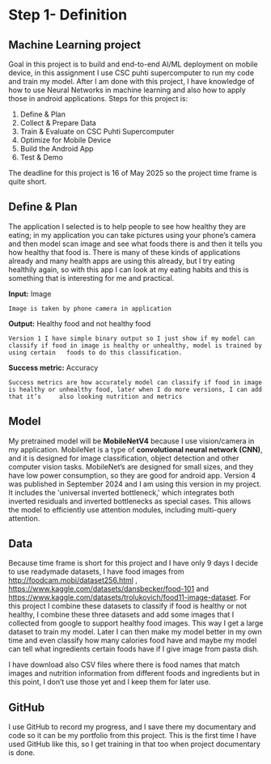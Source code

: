 # Step 1- Definition
## Machine Learning project
Goal in this project is to build and end-to-end AI/ML deployment on mobile device, in this assignment I use CSC puhti supercomputer to run my code and train my model. After I am done with this project, I have knowledge of how to use Neural Networks in machine learning and also how to apply those in android applications.
Steps for this project is:
1.	Define & Plan
2.	Collect & Prepare Data
3.	Train & Evaluate on CSC Puhti Supercomputer
4.	Optimize for Mobile Device
5.	Build the Android App
6.	Test & Demo
 
The deadline for this project is 16 of May 2025 so the project time frame is quite short.

## Define & Plan
The application I selected is to help people to see how healthy they are eating; in my application you can take pictures using your phone’s camera and then model scan image and see what foods there is and then it tells you how healthy that food is. There is many of these kinds of applications already and many health apps are using this already, but I try eating healthily again, so with this app I can look at my eating habits and this is something that is interesting for me and practical.

**Input:** Image

	Image is taken by phone camera in application
 
**Output:** Healthy food and not healthy food

	Version 1 I have simple binary output so I just show if my model can classify if food in image is healthy or unhealthy, model is trained by using certain 	foods to do this classification.
 
**Success metric:** Accuracy

	Success metrics are how accurately model can classify if food in image is healthy or unhealthy food, later when I do more versions, I can add that it’s 	also looking nutrition and metrics
 
## Model
My pretrained model will be **MobileNetV4** because I use vision/camera in my application.
MobileNet is a type of **convolutional neural network (CNN)**, and it is designed for image classification, object detection and other computer vision tasks. MobileNet’s are designed for small sizes, and they have low power consumption, so they are good for android app. Version 4 was published in September 2024 and I am using this version in my project. It includes the 'universal inverted bottleneck,' which integrates both inverted residuals and inverted bottlenecks as special cases. This allows the model to efficiently use attention modules, including multi-query attention.

## Data
Because time frame is short for this project and I have only 9 days I decide to use readymade datasets, I have food images from http://foodcam.mobi/dataset256.html , https://www.kaggle.com/datasets/dansbecker/food-101 and https://www.kaggle.com/datasets/trolukovich/food11-image-dataset.
For this project I combine these datasets to classify if food is healthy or not healthy, I combine these three datasets and add some images that I collected from google to support healthy food images. This way I get a large dataset to train my model. Later I can then make my model better in my own time and even classify how many calories food have and maybe my model can tell what ingredients certain foods have if I give image from pasta dish.

I have download also CSV files where there is food names that match images and nutrition information from different foods and ingredients but in this point, I don’t use those yet and I keep them for later use.

## GitHub
I use GitHub to record my progress, and I save there my documentary and code so it can be my portfolio from this project. This is the first time I have used GitHub like this, so I get training in that too when project documentary is done.
